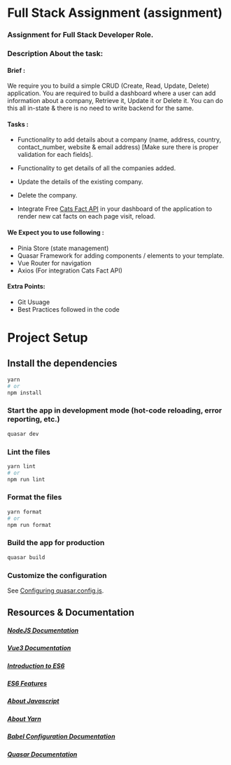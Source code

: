 # Full Stack Assignment (assignment)

### Assignment for Full Stack Developer Role.

### Description About the task:

#### Brief :

We require you to build a simple CRUD (Create, Read, Update, Delete) application. You are required to build a dashboard where a user can add information about a company, Retrieve it, Update it or Delete it. You can do this all in-state & there is no need to write backend for the same.

#### Tasks :

- Functionality to add details about a company (name, address, country, contact_number, website & email address) [Make sure there is proper validation for each fields].

- Functionality to get details of all the companies added.

- Update the details of the existing company.

- Delete the company.

- Integrate Free [Cats Fact API](https://alexwohlbruck.github.io/cat-facts/docs/) in your dashboard of the application to render new cat facts on each page visit, reload.

#### We Expect you to use following :

- Pinia Store (state management)
- Quasar Framework for adding components / elements to your template.
- Vue Router for navigation
- Axios (For integration Cats Fact API)

#### Extra Points:

- Git Usuage
- Best Practices followed in the code

# Project Setup

## Install the dependencies

```bash
yarn
# or
npm install
```

### Start the app in development mode (hot-code reloading, error reporting, etc.)

```bash
quasar dev
```

### Lint the files

```bash
yarn lint
# or
npm run lint
```

### Format the files

```bash
yarn format
# or
npm run format
```

### Build the app for production

```bash
quasar build
```

### Customize the configuration

See [Configuring quasar.config.js](https://v2.quasar.dev/quasar-cli-webpack/quasar-config-js).

## Resources & Documentation

##### [NodeJS Documentation](https://nodejs.org/dist/latest-v16.x/docs/api/)

##### [Vue3 Documentation](https://vuejs.org/guide/introduction.html)

##### [Introduction to ES6](https://www.freecodecamp.org/news/write-less-do-more-with-javascript-es6-5fd4a8e50ee2)

##### [ES6 Features](https://www.w3schools.com/js/js_es6.asp)

##### [About Javascript](https://developer.mozilla.org/en-US/docs/Web/JavaScript)

##### [About Yarn](https://yarnpkg.com/)

##### [Babel Configuration Documentation](https://babeljs.io/docs/en/configuration)

##### [Quasar Documentation](https://quasar.dev/)
